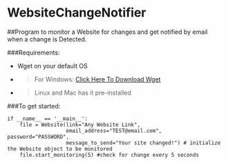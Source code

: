# WebsiteChangeNotifier

##Program to monitor a Website for changes and get notified by email when a change is Detected.

###Requirements:
- Wget on your default OS
- > For Windows: [Click Here To Download Wget](https://eternallybored.org/misc/wget/)
- > Linux and Mac has it pre-installed 


###To get started:
```
if __name__ == '__main__':
    file = Website(link="Any Website Link",
                   email_address="TEST@email.com", password="PASSWORD",
                   message_to_send="Your site changed!") # initialize the Website object to be monitored
    file.start_monitoring(5) #check for change every 5 seconds

```

